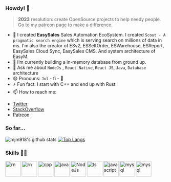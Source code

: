 ### Howdy! 👋

> **2023** resolution: create OpenSource projects to help needy people. Go to my patreon page to make a difference. 

<!--
**mjm918/mjm918** is a ✨ _special_ ✨ repository because its `README.md` (this file) appears on your GitHub profile.

Here are some ideas to get you started:

- 🔭 I’m currently working on ...
- 🌱 I’m currently learning ...
- 👯 I’m looking to collaborate on ...
- 🤔 I’m looking for help with ...
- 💬 Ask me about ...
- 📫 How to reach me: ...
- 😄 Pronouns: ...
- ⚡ Fun fact: ...
-->
- 🔭 I created **EasySales** Sales Automation EcoSystem. I created `Scout - A pragmatic search engine` which is serving search on millions of data in ms. I'm also the creator of ESv2, ESSelfOrder, ESWarehouse, ESReport, EasySales Cloud Sync, EasySales CMS. And system architecture of EasyM.
- 🌱 I’m currently building a in-memory database from ground up. 
- 💬 Ask me about `NodeJs` , `React Native`, `React JS`, `Java`, `Database` architecture 
- 😄 Pronouns: `Jul` - fi - 🚗
- ⚡ Fun fact: I start with C++ and end up with Rust
- 📫 How to reach me: 
* [Twitter](https://twitter.com/OrphanPid)
* [StackOverflow](https://stackoverflow.com/story/julfikar)
* [Patreon](https://patreon.com/user?u=94134513)

### So far... 

![mjm918's github stats](https://github-readme-stats.vercel.app/api?username=mjm918&count_private=true&show_icons=true&theme=vue) [![Top Langs](https://github-readme-stats.vercel.app/api/top-langs/?username=mjm918&layout=compact&theme=vue)](https://github.com/mjm918/)

### Skills 👨‍💻

<img align="left" alt="rn" width="48px" src="https://www.rust-lang.org/logos/rust-logo-32x32.png"/>
<img align="left" alt="rn" width="48px" src="https://img.icons8.com/color/48/000000/react-native.png"/>
<img align="left" alt="cpp" width="48px" src="https://img.icons8.com/color/48/000000/c-plus-plus-logo.png"/>
<img align="left" alt="java" width="48px" src="https://img.icons8.com/color/48/000000/java-coffee-cup-logo--v1.png"/>
<img align="left" alt="NodeJs" width="48px" src="https://img.icons8.com/color/96/000000/nodejs.png" />
<img align="left" alt="ts" width="48px" src="https://img.icons8.com/color/48/000000/typescript.png"/>
<img align="left" alt="javascript" width="48px" src="https://img.icons8.com/color/48/000000/javascript--v1.png"/>
<img align="left" alt="mysql" width="48px" src="https://img.icons8.com/color/48/000000/mysql-logo.png"/>
<img align="left" alt="mysql" width="48px" src="https://img.icons8.com/color/48/000000/microsoft-sql-server.png"/>
